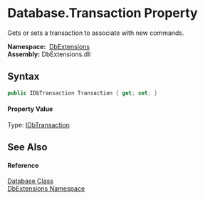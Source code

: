 Database.Transaction Property
=============================
Gets or sets a transaction to associate with new commands.

  **Namespace:**  [DbExtensions][1]  
  **Assembly:** DbExtensions.dll

Syntax
------

```csharp
public IDbTransaction Transaction { get; set; }
```

#### Property Value
Type: [IDbTransaction][2]

See Also
--------

#### Reference
[Database Class][3]  
[DbExtensions Namespace][1]  

[1]: ../README.md
[2]: http://msdn.microsoft.com/en-us/library/yas366ac
[3]: README.md